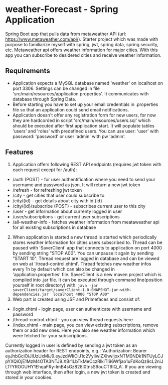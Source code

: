 # weather-Forecast - Spring Application
Spring Boot app that pulls data from metaweather API (url: https://www.metaweather.com/api/). Starter project which was made with purpose to familiarize myself with spring, jwt, spring data, spring security, etc. Metaweather api offers weather information for major cities. With this app you can subscribe to desidered cities and receive weather information. 

## Requirements
* Application expects a MySQL database named 'weather' on localhost on port 3306. Settings can be changed in file 'src/main/resources/application.properties'. It communicates with database through Spring Data.
* Before starting you have to set up your email credentials in .properties file so that an application could send email notifications.
* Application doesn't offer any registration form for new users, for now they are hardcorded in script 'src/main/resources/users.sql' which should be executed after first application start. It will populate tables 'users' and 'roles' with predefined users. You can use user: 'user' with password: 'password' or user 'admin' with pw 'admin'.

## Features
1. Application offers following REST API endpoints (requires jwt token with each request except for /auth):
  * /auth (POST) - for user authentification where you need to send your username and password as json. It will return a new jwt token
  * /refresh - for refreshing jwt token
  * /city - get cities that user could subscribe to
  * /city/{id} - get details about city with id {id}
  * /city/{id}/subscribe (POST) - subscribes current user to this city
  * /user - get information about currenty logged in user
  * /user/subscriptions - get current user subscriptions
  * /all-weather-info - fetches weather information from meataweather api for all existing subscriptions in database
2. When application is started a new thread is started which periodically stores weather information for cities users subscribed to. Thread can be paused with 'SaverClient' app that connects to application on port 4000 by sending string "STOP A00". You can unpause it again by sending "START 10". Thread request are logged in database and can be viewed on web at '/tread-control.xhtml'. Thread fetches new weather infos every 1h by default which can also be changed in 'application.properties' file. SaverClient is a new maven project which is compiled into .jar file. It can be executed through command line(position yourself in root directory) with:
`java -jar saverClient/target/saverClient-1.0-SNAPSHOT-jar-with-dependencies.jar  localhost 4000 "STOP A00"`
3. Web part is created using JSF and Primefaces and consist of:
  * /login.xhtml - login page, user can authenticate with username and password
  * /thread-control.xhtml - you can view thread requests here
  * /index.xhtml - main page, you can view existing subscriptions, remove them or add new ones. Here you also see weather information which were fetched for your subscriptions.
  
  Currently logged in user is defined by sending a jwt token as an authorization header for REST endpoints, e.g.:
  'Authorization: Bearer eyJhbGciOiJIUzUxMiJ9.eyJzdWIiOiJ1c2VyIiwiZXhwIjoxNTM0NDk1NTUyLCJpYXQiOjE1MzM4OTA3NTJ9.XBr1LbTkMeCczRlkiTl96Wfjao1uFdKoQz9cL2niJLTfYROOUHY1EhqaFRy-ImB4sGz828l0tnsS9ouCT9IQ_A'.
  If you are viewing through web interface, then after login, a new jwt token is created and stored in your cookies.
